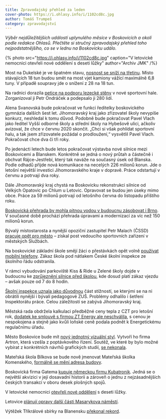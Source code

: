 ```yaml
---
title: Zpravodajský přehled za leden
cover-photo: https://i.ohlasy.info/i/1102cd8c.jpg
author: Tomáš Trumpeš
category: zpravodajství
---
```


*Výběr nejdůležitějších událostí uplynulého měsíce v Boskovicích a okolí podle redakce Ohlasů. Přečtěte si stručný zpravodajský přehled toho nejpodstatnějšího, co se v lednu na Boskovicku událo.*

{% photo src="https://i.ohlasy.info/i/1102cd8c.jpg" caption="V letovické nemocnici otevřeli nové oddělení s deseti lůžky" author="Archiv JMK" /%}

Most na Dukelské je ve špatném stavu, [nosnost se sníží na třetinu](https://ohlasy.info/clanky/2020/01/most-dukelska.html). Místo stávajících 18 tun budou smět na most vjet kamiony vážící maximálně 6,8 tuny. V případě soupravy jde o snížení z 28 na 18 tun.

Na radnici dorazila [petice na podporu lezecké stěny](https://forum.ohlasy.info/t/petice-za-lezeckou-stenu-v-hale/378/6) v nové sportovní hale. Zorganizoval ji Petr Ondráček a podepsalo ji 280 lidí.

Alena Svanovská bude pokračovat ve funkci ředitelky boskovického gymnázia dalších šest let. Jihomoravský kraj jako zřizovatel školy nevypíše konkurz, neshledal k tomu důvod. Podobně bude pokračovat Pavel Vlach jako ředitel Vyšší odborné školy a střední školy na Hybešově ulici, ačkoliv avizoval, že chce v červnu 2020 skončit. „Chci si však pohlídat sportovní halu, a tak jsem zřizovatele požádal o prodloužení,“ vysvětlil Pavel Vlach. Pokračovat chce dva či tři roky.

Po jedenácti letech bude letos pokračovat výstavba nové silnice mezi Boskovicemi a Blanskem. Konkrétně se jedná o nový průtah a částečně i obchvat Rájce-Jestřebí, který tak naváže na současný úsek od Blanska. Podle odhadů přijde nová komunikace na necelých 226 milionů korun. Jde o letošní největší investici Jihomoravského kraje v dopravě. Práce odstartují v červnu a potrvají dva roky.

Dále Jihomoravský kraj chystá na Boskovicku rekonstrukci silnice od Velkých Opatovic po Chlum u Letovic. Opravovat se budou jen úseky mimo obce. Práce za 59 milionů potrvají od letošního června do listopadu příštího roku.

[Boskovická přehrada by mohla pitnou vodou v budoucnu zásobovat i Brno](https://ct24.ceskatelevize.cz/regiony/3031751-boskovicka-prehrada-mohla-pitnou-vodou-v-budoucnu-zasobovat-i-brno-ve-viru-a-brezove). V současné době prochází přehrada úpravami a modernizací za víc než 150 milionů korun.

Bývalý místostarosta a nynější opoziční zastupitel Petr Malach (ČSSD) [pracuje opět pro město](https://ohlasy.info/clanky/2020/01/malach-sluzby.html) – získal post vedoucího sportovních zařizení v městských Službách.

Na boskovické základní škole smějí žáci o přestávkách opět volně [používat mobilní telefony](https://ohlasy.info/clanky/2020/01/z-radnice.html). Zákaz škola pod nátlakem České školní inspekce ze školního řádu odstranila.

V rámci vybudování parkoviště Kiss & Ride u Zelené školy dojde v budoucnu ke [zprůjeznění silnice před školou](https://ohlasy.info/clanky/2020/01/z-radnice.html), kde dosud platí zákaz vjezdu – avšak pouze od 7 do 8 hodin.

[Školní inspekce uznala jako důvodnou](https://ohlasy.info/clanky/2020/01/zus-inspekce.html) část stížností, se kterými se na ni obrátili nynější i bývalí pedagogové ZUŠ. Problémy odhalilo i šetření Inspektorátu práce. Celou záležitostí se zabývá Jihomoravský kraj.

Městská rada obdržela kalkulaci předběžné ceny tepla z CZT pro letošní rok, [dodatek ke smlouvě s firmou ZT Energy ale neschválila](https://ohlasy.info/clanky/2020/01/z-radnice.html), s cenou je nespokojena a stejně jako kvůli loňské ceně podala podnět k Energetickému regulačnímu úřadu.

Město Boskovice bude mít [nový jednotný vizuální styl](https://ohlasy.info/clanky/2020/01/z-radnice.html). Vytvoří ho firma Artron, která vzešla z poptávkového řízení. Soutěž, ve které by bylo možné vybírat z konkrétních návrhů grafických studií, [se nekonala](https://ohlasy.info/clanky/2020/01/vizualni-identita.html).

Mateřská škola Bílkova se bude nově jmenovat Mateřská školka Komenského, [formálně se mění adresa budovy](https://ohlasy.info/clanky/2020/01/z-radnice.html).

Boskovická firma Gatema [kupuje německou firmu Kubatronik](https://blanensky.denik.cz/zpravy_region/gatema-investuje-do-budoucnosti-kupuje-nemeckou-firmu-20200123.html). Jedná se o největší akvizici v její dosavadní historii a zároveň o jednu z nejzásadnějších českých transakcí v oboru desek plošných spojů.

V letovické nemocnici [otevřeli nové oddělení](https://blanensky.denik.cz/zpravy_region/opravy-letovicke-nemocnice-starsim-lidem-poslouzi-nove-oddeleni-s-deseti-luzky-20200110.html) s deseti lůžky.

Letovice [plánují opravy další části Masarykova náměstí](https://blanensky.denik.cz/zpravy_region/masarykovo-namesti-letovice-oprava-rekonstrukce.html).

Výtěžek Tříkrálové sbírky na Blanensku [překonal rekord](https://blansko.charita.cz/typy-stranek/clanky/oblastni-charita-blansko/vytezek-trikralove-sbirky-prekonal-rekord-dekujeme/).
